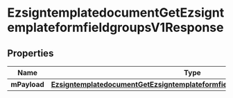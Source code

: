 
# EzsigntemplatedocumentGetEzsigntemplateformfieldgroupsV1Response

## Properties
| Name | Type | Description | Notes |
| ------------ | ------------- | ------------- | ------------- |
| **mPayload** | [**EzsigntemplatedocumentGetEzsigntemplateformfieldgroupsV1ResponseMPayload**](EzsigntemplatedocumentGetEzsigntemplateformfieldgroupsV1ResponseMPayload.md) |  |  |



